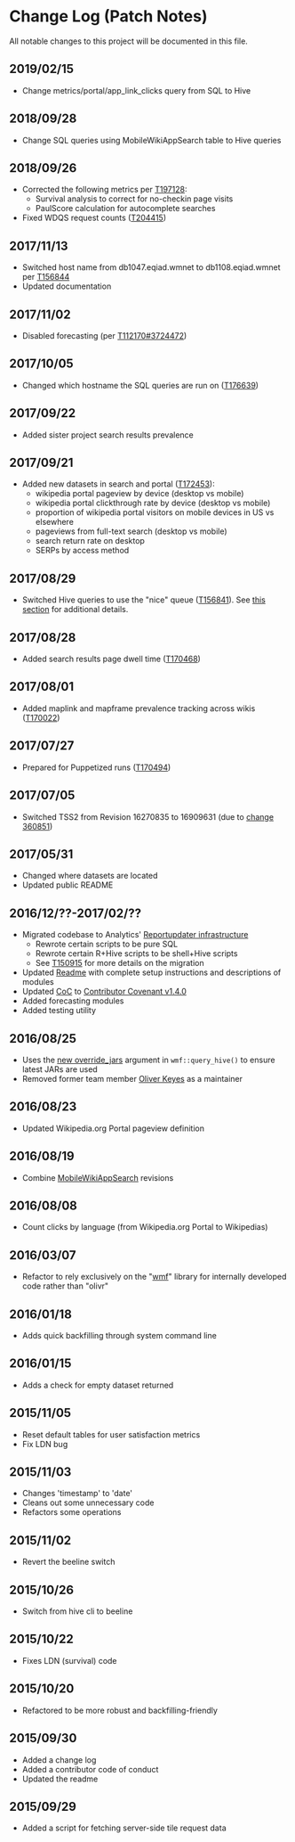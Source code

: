 # Change Log (Patch Notes)
All notable changes to this project will be documented in this file.

## 2019/02/15
- Change metrics/portal/app_link_clicks query from SQL to Hive

## 2018/09/28
- Change SQL queries using MobileWikiAppSearch table to Hive queries

## 2018/09/26
- Corrected the following metrics per [T197128](https://phabricator.wikimedia.org/T197128):
  - Survival analysis to correct for no-checkin page visits
  - PaulScore calculation for autocomplete searches
- Fixed WDQS request counts ([T204415](https://phabricator.wikimedia.org/T204415))

## 2017/11/13
- Switched host name from db1047.eqiad.wmnet to db1108.eqiad.wmnet per [T156844](https://phabricator.wikimedia.org/T156844)
- Updated documentation

## 2017/11/02
- Disabled forecasting (per [T112170#3724472](https://phabricator.wikimedia.org/T112170#3724472))

## 2017/10/05
- Changed which hostname the SQL queries are run on ([T176639](https://phabricator.wikimedia.org/T176639))

## 2017/09/22
- Added sister project search results prevalence

## 2017/09/21
- Added new datasets in search and portal ([T172453](https://phabricator.wikimedia.org/T172453)):
  - wikipedia portal pageview by device (desktop vs mobile)
  - wikipedia portal clickthrough rate by device (desktop vs mobile)
  - proportion of wikipedia portal visitors on mobile devices in US vs elsewhere
  - pageviews from full-text search (desktop vs mobile)
  - search return rate on desktop
  - SERPs by access method

## 2017/08/29
- Switched Hive queries to use the "nice" queue ([T156841](https://phabricator.wikimedia.org/T156841)). See [this section](https://wikitech.wikimedia.org/wiki/Analytics/Systems/Cluster/Hive/Queries#Run_long_queries_in_a_screen_session_and_in_the_nice_queue) for additional details.

## 2017/08/28
- Added search results page dwell time ([T170468](https://phabricator.wikimedia.org/T170468))

## 2017/08/01
- Added maplink and mapframe prevalence tracking across wikis ([T170022](https://phabricator.wikimedia.org/T170022))

## 2017/07/27
- Prepared for Puppetized runs ([T170494](https://phabricator.wikimedia.org/T170494))

## 2017/07/05
- Switched TSS2 from Revision 16270835 to 16909631 (due to [change 360851](https://gerrit.wikimedia.org/r/#/c/360851/))

## 2017/05/31
- Changed where datasets are located
- Updated public README

## 2016/12/??-2017/02/??
- Migrated codebase to Analytics' [Reportupdater infrastructure](https://wikitech.wikimedia.org/wiki/Analytics/Reportupdater)
  - Rewrote certain scripts to be pure SQL
  - Rewrote certain R+Hive scripts to be shell+Hive scripts
  - See [T150915](https://phabricator.wikimedia.org/T150915) for more details on the migration
- Updated [Readme](README.md) with complete setup instructions and descriptions of modules
- Updated [CoC](CONDUCT.md) to [Contributor Covenant v1.4.0](http://contributor-covenant.org/version/1/4)
- Added forecasting modules
- Added testing utility

## 2016/08/25
- Uses the [new override_jars](https://gerrit.wikimedia.org/r/#/c/306720/) argument in `wmf::query_hive()` to ensure latest JARs are used
- Removed former team member [Oliver Keyes](https://meta.wikimedia.org/wiki/User:Okeyes_(WMF)) as a maintainer

## 2016/08/23
- Updated Wikipedia.org Portal pageview definition

## 2016/08/19
- Combine [MobileWikiAppSearch](https://meta.wikimedia.org/wiki/Schema:MobileWikiAppSearch) revisions

## 2016/08/08
- Count clicks by language (from Wikipedia.org Portal to Wikipedias)

## 2016/03/07
- Refactor to rely exclusively on the "[wmf](https://phabricator.wikimedia.org/diffusion/1821/)" library for internally developed code rather than "olivr"

## 2016/01/18
- Adds quick backfilling through system command line

## 2016/01/15
- Adds a check for empty dataset returned

## 2015/11/05
- Reset default tables for user satisfaction metrics
- Fix LDN bug

## 2015/11/03
- Changes 'timestamp' to 'date'
- Cleans out some unnecessary code
- Refactors some operations

## 2015/11/02
- Revert the beeline switch

## 2015/10/26
- Switch from hive cli to beeline

## 2015/10/22
- Fixes LDN (survival) code

## 2015/10/20
- Refactored to be more robust and backfilling-friendly

## 2015/09/30
- Added a change log
- Added a contributor code of conduct
- Updated the readme

## 2015/09/29
- Added a script for fetching server-side tile request data

